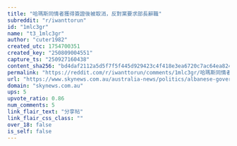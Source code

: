 ```yaml
---
title: "哈瑪斯同情者獲得簽證後被取消，反對黨要求部長辭職"
subreddit: "r/iwanttorun"
id: "1mlc3gr"
name: "t3_1mlc3gr"
author: "cuter1982"
created_utc: 1754700351
created_key: "250809004551"
capture_ts: "250927160438"
content_sha256: "bd4daf2112a5d5f7f5f445d929423c4f418e3ea6720c7ac64ea824d5e026a1a0"
permalink: "https://reddit.com/r/iwanttorun/comments/1mlc3gr/哈瑪斯同情者獲得簽證後被取消反對黨要求部長辭職/"
url: "https://www.skynews.com.au/australia-news/politics/albanese-government-under-fire-amid-reports-woman-who-celebrated-october-7-hamas-massacre-has-been-granted-australian-visa/news-story/4110345cbb321f426ff4c1f73315bf61?amp&nk=8e25dd43d790cfe0d1a56caa7c40f85e-1754700173"
domain: "skynews.com.au"
ups: 5
upvote_ratio: 0.86
num_comments: 5
link_flair_text: "分享帖"
link_flair_css_class: ""
over_18: false
is_self: false
---
```


